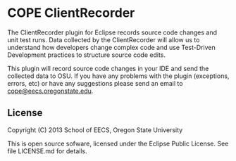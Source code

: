 COPE ClientRecorder
===================

The ClientRecorder plugin for Eclipse records source code changes
and unit test runs. Data collected by the ClientRecorder will
allow us to understand how developers change complex code and
use Test-Driven Development practices to structure source code
edits.

This plugin will record source code changes in your IDE and send
the collected data to OSU. If you have any problems with the
plugin (exceptions, errors, etc) or have any suggestions please
send an email to cope@eecs.oregonstate.edu.

License
-------

Copyright (C) 2013 School of EECS, Oregon State University

This is open source sofware, licensed under the Eclipse Public
License. See file LICENSE.md for details.